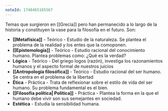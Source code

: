 ```yaml
---
noteId: 1748465185567
---
```


Temas que surgieron en [[Grecia]] pero han permanecido a lo largo de la historia y constituyen la vase para la filosofía en el futuro. Son:
- **[[Metafísica]]** - Teórico - Estudio de la naturaleza. Se plantea el problema de la realidad y los entes que la comoponen.
- **[[Epistemología]]** - Teórico - Estudio racional del conocimiento humano. Plantea problemas como: ¿Qué es la verdad?
- **Lógica** - Teórico - Del griego logos (razón), investiga los razonamientos humanos y el aspecto formal de nuestros juicios
- **[[Antropología filosófica]]** - Teórico - Estudio racional del ser humano. Se centra en el problema de la libertad
- **Ética** - Práctica - Trata de reflexionar sobre el estilo de vida del ser humano. Su problema fundamental es el bien. 
- **[[Filosofía política| Política]]** - Práctica - Plantea la forma en la que el humano debe vivir son sus semejantes en sociedad.
- **Estética** - Estudia la sensibilidad humana.